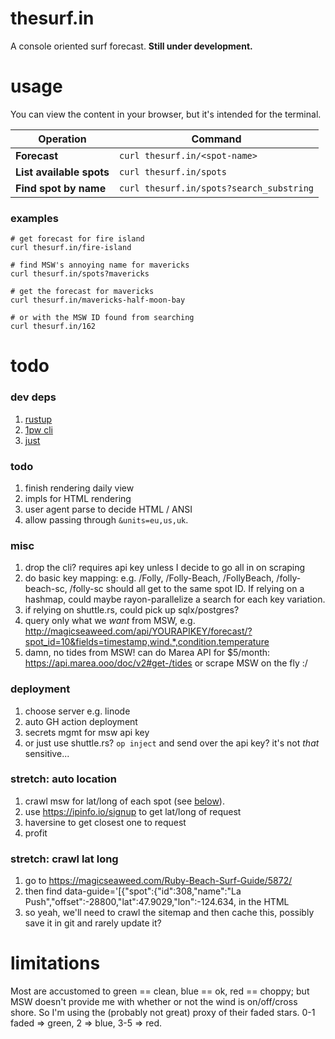 # thesurf.in
A console oriented surf forecast. **Still under development.**

# usage
You can view the content in your browser, but it's intended for the terminal.

|Operation|Command|
|---|---|
|**Forecast**|`curl thesurf.in/<spot-name>`|
|**List available spots**|`curl thesurf.in/spots`|
|**Find spot by name**|`curl thesurf.in/spots?search_substring`|

### examples

```shell
# get forecast for fire island
curl thesurf.in/fire-island

# find MSW's annoying name for mavericks
curl thesurf.in/spots?mavericks

# get the forecast for mavericks
curl thesurf.in/mavericks-half-moon-bay

# or with the MSW ID found from searching
curl thesurf.in/162
```

# todo

### dev deps
1. [rustup](https://rustup.rs/)
2. [1pw cli](https://developer.1password.com/docs/cli/get-started#install)
3. [just](https://github.com/casey/just#installation)

### todo
1. finish rendering daily view
1. impls for HTML rendering
1. user agent parse to decide HTML / ANSI
1. allow passing through `&units=eu,us,uk`.

### misc
1. drop the cli? requires api key unless I decide to go all in on scraping
1. do basic key mapping: e.g. /Folly, /Folly-Beach, /FollyBeach,
   /folly-beach-sc, /folly-sc should all get to the same spot ID. If relying on
   a hashmap, could maybe rayon-parallelize a search for each key variation.
1. if relying on shuttle.rs, could pick up sqlx/postgres?
1. query only what we _want_ from MSW, e.g.
    http://magicseaweed.com/api/YOURAPIKEY/forecast/?spot_id=10&fields=timestamp,wind.*,condition.temperature
1. damn, no tides from MSW! can do Marea API for $5/month: https://api.marea.ooo/doc/v2#get-/tides or scrape MSW on the fly :/

### deployment
1. choose server e.g. linode
1. auto GH action deployment
1. secrets mgmt for msw api key
1. or just use shuttle.rs? `op inject` and send over the api key? it's not
   _that_ sensitive...

### stretch: auto location
1. crawl msw for lat/long of each spot (see [below](#crawl-lat-long)).
1. use https://ipinfo.io/signup to get lat/long of request
1. haversine to get closest one to request
1. profit

### stretch: crawl lat long
1. go to https://magicseaweed.com/Ruby-Beach-Surf-Guide/5872/
1. then find
      data-guide='[{"spot":{"id":308,"name":"La Push","offset":-28800,"lat":47.9029,"lon":-124.634,
  in the HTML
1. so yeah, we'll need to crawl the sitemap and then cache this, possibly save it in git and
  rarely update it?

# limitations

Most are accustomed to green == clean, blue == ok, red == choppy; but MSW
doesn't provide me with whether or not the wind is on/off/cross shore. So I'm
using the (probably not great) proxy of their faded stars. 0-1 faded => green,
2 => blue, 3-5 => red.
